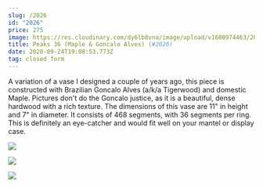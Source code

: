 ```yaml
---
slug: /2026
id: "2026"
price: 275
image: https://res.cloudinary.com/dy6lb8vna/image/upload/v1600974463/2026a.jpg
title: Peaks 36 (Maple & Goncalo Alves) (#2026)
date: 2020-09-24T19:08:53.773Z
tag: closed form
---
```

A variation of a vase I designed a couple of years ago, this piece is constructed with Brazilian Goncalo Alves (a/k/a Tigerwood) and domestic Maple.  Pictures don't do the Goncalo justice, as it is a beautiful, dense hardwood with a rich texture.  The dimensions of this vase are 11" in height and 7" in diameter.  It consists of 468 segments, with 36 segments per ring.  This is definitely an eye-catcher and would fit well on your mantel or display case.

![](https://res.cloudinary.com/dy6lb8vna/image/upload/v1600974915/2026b.jpg)

![](https://res.cloudinary.com/dy6lb8vna/image/upload/v1600974961/2026c.jpg)

![](https://res.cloudinary.com/dy6lb8vna/image/upload/v1600975001/2026d.jpg)